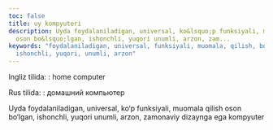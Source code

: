 ```yaml
---
toc: false
title: uy kompyuteri
description: Uyda foydalaniladigan, universal, ko&lsquo;p funksiyali, muomala qilish
  oson bo&lsquo;lgan, ishonchli, yuqori unumli, arzon, zam...
keywords: "foydalaniladigan, universal, funksiyali, muomala, qilish, bo\u2018lgan,
  ishonchli, yuqori, unumli, arzon"
---
```


Ingliz tilida:
:   home computer

Rus tilida:
:   домашний компьютер

Uyda foydalaniladigan, universal, ko‘p funksiyali, muomala qilish oson bo‘lgan, ishonchli, yuqori unumli, arzon, zamonaviy dizaynga ega kompyuter